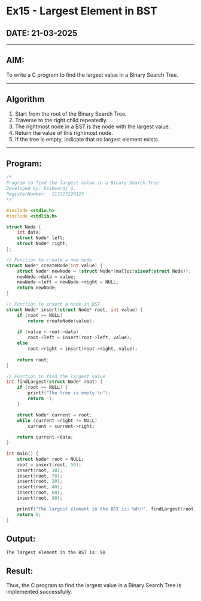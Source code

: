 # Ex15 - Largest Element in BST

## DATE: 21-03-2025

---

## AIM:
To write a C program to find the largest value in a Binary Search Tree.

---

## Algorithm

1. Start from the root of the Binary Search Tree.  
2. Traverse to the right child repeatedly.  
3. The rightmost node in a BST is the node with the largest value.  
4. Return the value of this rightmost node.  
5. If the tree is empty, indicate that no largest element exists.

---

## Program:

```c
/*
Program to find the largest value in a Binary Search Tree
Developed by: Vishwaraj G.
RegisterNumber:  212223220125
*/

#include <stdio.h>
#include <stdlib.h>

struct Node {
    int data;
    struct Node* left;
    struct Node* right;
};

// Function to create a new node
struct Node* createNode(int value) {
    struct Node* newNode = (struct Node*)malloc(sizeof(struct Node));
    newNode->data = value;
    newNode->left = newNode->right = NULL;
    return newNode;
}

// Function to insert a node in BST
struct Node* insert(struct Node* root, int value) {
    if (root == NULL)
        return createNode(value);
    
    if (value < root->data)
        root->left = insert(root->left, value);
    else
        root->right = insert(root->right, value);
    
    return root;
}

// Function to find the largest value
int findLargest(struct Node* root) {
    if (root == NULL) {
        printf("The tree is empty.\n");
        return -1;
    }

    struct Node* current = root;
    while (current->right != NULL)
        current = current->right;
    
    return current->data;
}

int main() {
    struct Node* root = NULL;
    root = insert(root, 50);
    insert(root, 30);
    insert(root, 70);
    insert(root, 20);
    insert(root, 40);
    insert(root, 60);
    insert(root, 90);

    printf("The largest element in the BST is: %d\n", findLargest(root));
    return 0;
}
```
## Output:
```
The largest element in the BST is: 90
```
## Result:
Thus, the C program to find the largest value in a Binary Search Tree is implemented successfully.
